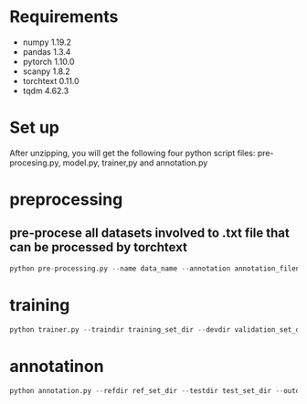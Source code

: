 # Requirements
* numpy                     1.19.2
* pandas                    1.3.4
* pytorch                   1.10.0
* scanpy                    1.8.2
* torchtext                 0.11.0
* tqdm                      4.62.3

# Set up
After unzipping, you will get the following four python script files: pre-procesing.py, model.py, trainer,py and annotation.py

# preprocessing
## pre-procese all datasets involved to .txt file that can be processed by torchtext


```python
python pre-processing.py --name data_name --annotation annotation_filename --indir raw_data_dir --outdir output_dir
```

# training


```python
python trainer.py --traindir training_set_dir --devdir validation_set_dir --modeldir model_dir --name data_name
```

# annotatinon


```python
python annotation.py --refdir ref_set_dir --testdir test_set_dir --outdir out_put_dir --modeldir model_dir --name data_name
```


```python

```

